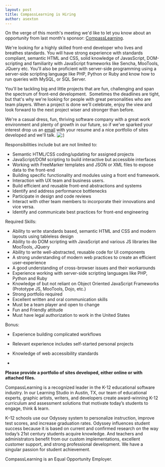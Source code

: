 ```yaml
---
layout: post
title: CompassLearning is Hiring
author: asexton
---
```

On the verge of this month's meeting we'd like to let you know about an opportunity from last month's sponsor: [CompassLearning][1].

We're looking for a highly skilled front-end developer who lives and breathes standards. You will have strong experience with standards compliant, semantic HTML and CSS, solid knowledge of JavasScript, DOM-scripting and familiarity with JavaScript frameworks like Sencha, MooTools, JQuery etc. You'll also be proficient with server-side programming using a server-side scripting language like PHP, Python or Ruby and know how to run queries with MySQL, or SQL Server.

You'll be tackling big and little projects that are fun, challenging and span the spectrum of front-end development.  Sometimes the deadlines are tight, but that's why we're looking for people with great personalities who are team players. When a project is done we'll celebrate, enjoy the view and look forward to the next project wiser and stronger than before.

We're a casual dress, fun, thriving software company with a great work environment and plenty of growth in our future, so if we've sparked your interest drop us an [email][2] with your resume and a nice portfolio of sites developed and we'll talk. <img src='http://austinjavascript.com/wp-includes/images/smilies/icon_smile.gif' alt=':)' class='wp-smiley' />

Responsibilities include but are not limited to:

* Semantic HTML/CSS coding/updating for assigned projects
* JavaScript/DOM scripting to build interactive but accessible interfaces
* Working with FreeMarker templates and JSON or XML files to expose data to the front-end
* Building specific functionality and modules using a front end framework.
* Interaction with UX team and business users.
* Build efficient and reusable front-end abstractions and systems
* Identify and address performance bottlenecks
* Participate in design and code reviews
* Interact with other team members to incorporate their innovations and vice versa.
* Identify and communicate best practices for front-end engineering

Required Skills:

* Ability to write standards based, semantic HTML and CSS and modern layouts using tableless design
* Ability to do DOM scripting with JavaScript and various JS libraries like MooTools, JQuery
* Ability to write well-abstracted, reusable code for UI components
* A strong understanding of modern web practices to create an efficient user-experience
* A good understanding of cross-browser issues and their workarounds
* Experience working with server-side scripting languages like PHP, Python and Ruby
* Knowledge of but not reliant on Object Oriented JavaScript Frameworks (Prototype JS, MooTools, Dojo, etc.)
* Strong portfolio required
* Excellent written and oral communication skills
* Must be a team player and open to change
* Fun and Friendly attitude
* Must have legal authorization to work in the United States

Bonus:

* Experience building complicated workflows
* Relevant experience includes self-started personal projects
* Knowledge of web accessibility standards

*
**Please provide a portfolio of sites developed, either online or with attached files.**

CompassLearning is a recognized leader in the K-12 educational software industry. In our Learning Studio in Austin, TX, our team of educational experts, graphic artists, writers, and developers create award-winning K-12 curriculum and assessment solutions that motivate today’s students to engage, think & learn.

K–12 schools use our Odyssey system to personalize instruction, improve test scores, and increase graduation rates. Odyssey influences student success because it is based on current and confirmed research on the way today’s 21st century students acquire knowledge. And teachers and administrators benefit from our custom implementations, excellent customer support, and strong professional development. We have a singular passion for student achievement.

CompassLearning is an Equal Opportunity Employer.

 [1]: http://compasslearning.com/ "CompassLearning"
 [2]: mailto:LSalin@compasslearning.com
